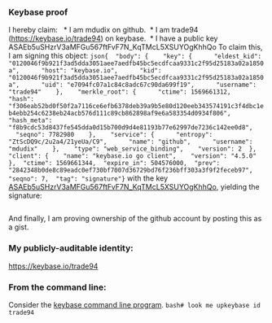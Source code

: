 ### Keybase proof
I hereby claim:
  * I am mdudix on github.  * I am trade94 (https://keybase.io/trade94) on keybase.  * I have a public key ASAEb5uSHzrV3aMFGu567ftFvF7N_KqTMcL5XSUYOgKhhQo
To claim this, I am signing this object:
```json{  "body": {    "key": {      "eldest_kid": "0120046f9b921f3ad5dda3051aee7aedfb45bc5ecdfcaa9331c2f95d25183a02a1850a",      "host": "keybase.io",      "kid": "0120046f9b921f3ad5dda3051aee7aedfb45bc5ecdfcaa9331c2f95d25183a02a1850a",      "uid": "e7094fc07a1c84c8adc67c90da699f19",      "username": "trade94"    },    "merkle_root": {      "ctime": 1569661312,      "hash": "f306eab52bd0f50f2a7116ce6efb6378deb39a9b5e80d120eeb343574191c3f4dbc1eb4ebb254c6238eb24acb576d111c89cb862898af9e6a583354d0934f806",      "hash_meta": "f8b9cdc53d8437fe545dda0d15b700d9d4e81193b77e62997de7236c142ee0d8",      "seqno": 7782980    },    "service": {      "entropy": "ZtScDQ9c/2u2a4/21yeUa/C9",      "name": "github",      "username": "mdudix"    },    "type": "web_service_binding",    "version": 2  },  "client": {    "name": "keybase.io go client",    "version": "4.5.0"  },  "ctime": 1569661344,  "expire_in": 504576000,  "prev": "2842348b0de8c89eadc0ef730bf7007d36729bd76f236bff303a3f9f2feceb97",  "seqno": 7,  "tag": "signature"}```
with the key [ASAEb5uSHzrV3aMFGu567ftFvF7N_KqTMcL5XSUYOgKhhQo](https://keybase.io/trade94), yielding the signature:
```hKRib2R5hqhkZXRhY2hlZMOpaGFzaF90eXBlCqNrZXnEIwEgBG+bkh861d2jBRrueu37RbxezfyqkzHC+V0lGDoCoYUKp3BheWxvYWTESpcCB8QgKEI0iw3oyJ6twO9zC/cAfTZym9dvI2v/MDo/ny/s65fEIJC2Vi0bybhvlRm7KZ8JfsN6xjThvCxZbMeMFn8nX77yAgHCo3NpZ8RAeDqm9fK79p1ZkYj/QFdShJ/9G7Ktaun3RB+tKjFYwNdqFoffajr5cBKvqu8cA/Wol4u0YcHKYotfScw1z5odBqhzaWdfdHlwZSCkaGFzaIKkdHlwZQildmFsdWXEIODEmMNDTRRttlUBml0FfUia7tqYLsMNKQsdpXAUdcXLo3RhZ80CAqd2ZXJzaW9uAQ==
```
And finally, I am proving ownership of the github account by posting this as a gist.
### My publicly-auditable identity:
https://keybase.io/trade94
### From the command line:
Consider the [keybase command line program](https://keybase.io/download).
```bash# look me upkeybase id trade94```
